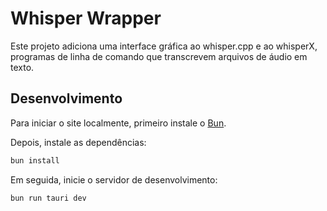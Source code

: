# Whisper Wrapper

Este projeto adiciona uma interface gráfica ao whisper.cpp e ao whisperX, programas de linha de comando que transcrevem arquivos de áudio em texto.

## Desenvolvimento

Para iniciar o site localmente, primeiro instale o [Bun](https://bun.sh/).

Depois, instale as dependências:

```bash
bun install
```

Em seguida, inicie o servidor de desenvolvimento:

```bash
bun run tauri dev
```
